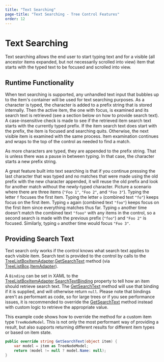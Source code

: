 ```yaml
---
title: "Text Searching"
page-title: "Text Searching - Tree Control Features"
order: 12
---
```

# Text Searching

Text searching allows the end user to start typing text and for a visible (all ancestor items expanded, but not necessarily scrolled into view) item that starts with the typed text to be focused and scrolled into view.

## Runtime Functionality

When text searching is supported, any unhandled text input that bubbles up to the item's container will be used for text searching purposes.  As a character is typed, the character is added to a prefix string that is stored internally.  Then the active item, the one with focus, is examined and its search text is retrieved (see a section below on how to provide search text).  A case-insensitive check is made to see if the retrieved item search text starts with the currently typed prefix.  If the item search text does start with the prefix, the item is focused and searching quits.  Otherwise, the next visible item is examined with the same process.  Item examination continues and wraps to the top of the control as needed to find a match.

As more characters are typed, they are appended to the prefix string.  That is unless there was a pause in between typing.  In that case, the character starts a new prefix string.

A great feature built into text searching is that if you continue pressing the last character that was typed and no matches that were made using the old prefix with the new character appended, it will reuse the old prefix and look for another match without the newly-typed character.  Picture a scenario where there are three items (`"Foo 1"`, `"Foo 2"`, and `"Foo 3"`).  Typing the letter `f` focuses the first item.  Typing the letter `o` (combined text `"fo"`) keeps focus on the first item.  Typing `o` again (combined text `"foo"`) keeps focus on the first item since everything matches thus far.  Typing `o` another time doesn't match the combined text `"fooo"` with any items in the control, so a second search is made with the previous prefix (`"foo"`) and `"Foo 2"` is focused.  Similarly, typing `o` another time would focus `"Foo 3"`.

## Providing Search Text

Text search only works if the control knows what search text applies to each visible item.  Search text is provided to the control by calls to the [TreeListBoxItemAdapter](xref:@ActiproUIRoot.Controls.Grids.TreeListBoxItemAdapter).[GetSearchText](xref:@ActiproUIRoot.Controls.Grids.TreeListBoxItemAdapter.GetSearchText*) method (via [TreeListBox](xref:@ActiproUIRoot.Controls.Grids.TreeListBox).[ItemAdapter](xref:@ActiproUIRoot.Controls.Grids.TreeListBox.ItemAdapter)).

A `Binding` can be set in XAML to the [TreeListBoxItemAdapter](xref:@ActiproUIRoot.Controls.Grids.TreeListBoxItemAdapter).[SearchTextBinding](xref:@ActiproUIRoot.Controls.Grids.TreeListBoxItemAdapter.SearchTextBinding) property to tell how an item should retrieve search text.  The [GetSearchText](xref:@ActiproUIRoot.Controls.Grids.TreeListBoxItemAdapter.GetSearchText*) method will use that binding if it is supplied, and will otherwise return `null`.  Please note that bindings aren't as performant as code, so for large trees or if you see performance issues, it is recommended to override the [GetSearchText](xref:@ActiproUIRoot.Controls.Grids.TreeListBoxItemAdapter.GetSearchText*) method instead with custom logic to retrieve the appropriate value.

This example code shows how to override the method for a custom item type `TreeNodeModel`.  This is not only the most performant way of providing a result, but also supports returning different results for different item types or based on item state.

```csharp
public override string GetSearchText(object item) {
	var model = item as TreeNodeModel;
	return (model != null ? model.Name: null);
}
```
